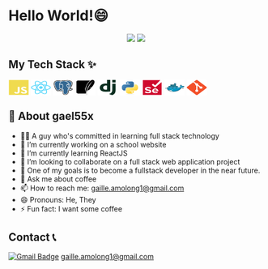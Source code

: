 # Hello World!😄
<div align="center">
  <img height="200em" src="https://github-readme-stats.vercel.app/api?username=gael55x&show_icons=true&theme=highcontrast&include_all_commits=true&count_private=true&show=reviews"/>
  <img height="200em" src="https://github-readme-stats.vercel.app/api/top-langs/?username=gael55x&&layout=compact&langs_count=10&theme=highcontrast&show=reviews"/>
</div>


## My Tech Stack ✨
<div style="display: inline_block">
  <img align="center" alt="JavaScript" height="30" width="40" src="https://raw.githubusercontent.com/devicons/devicon/master/icons/javascript/javascript-plain.svg">
  <img align="center" alt="React" height="30" width="40" src="https://raw.githubusercontent.com/devicons/devicon/master/icons/react/react-original.svg">
  <img align="center" alt="Postgre" height="30" width="40" src="https://raw.githubusercontent.com/devicons/devicon/master/icons/postgresql/postgresql-original.svg">
  <img align="center" alt="Sqlite" height="30" width="40" src="https://raw.githubusercontent.com/devicons/devicon/master/icons/sqlite/sqlite-plain.svg">
  <img align="center" alt="React" height="30" width="40" src="https://raw.githubusercontent.com/devicons/devicon/master/icons/django/django-plain.svg">
  <img align="center" alt="Python" height="30" width="40" src="https://raw.githubusercontent.com/devicons/devicon/master/icons/python/python-original.svg">
  <img align="center" alt="Selenium" height="30" width="40" src="https://raw.githubusercontent.com/devicons/devicon/master/icons/selenium/selenium-original.svg">
  <img align="center" alt="Docker" height="30" width="40" src="https://raw.githubusercontent.com/devicons/devicon/master/icons/docker/docker-original.svg">
  <img align="center" alt="Git" height="30" width="40" src="https://raw.githubusercontent.com/devicons/devicon/master/icons/git/git-plain.svg">
</div>


## 🤵 About gael55x
- 👨‍🎓 A guy who's committed in learning full stack technology
- 🔭 I’m currently working on a school website
- 🌱 I’m currently learning ReactJS
- 👯 I’m looking to collaborate on a full stack web application project
- 🤞 One of my goals is to become a fullstack developer in the near future.
- 💬 Ask me about coffee
- 📫 How to reach me: gaille.amolong1@gmail.com
- 😄 Pronouns: He, They
- ⚡ Fun fact: I want some coffee

##


## Contact 📞
[![Gmail Badge](https://img.shields.io/badge/-Gmail-%230077B5?style=for-the-badge&logo=gmail&logoColor=red)](gaille.amolong1@gmail.com) gaille.amolong1@gmail.com

